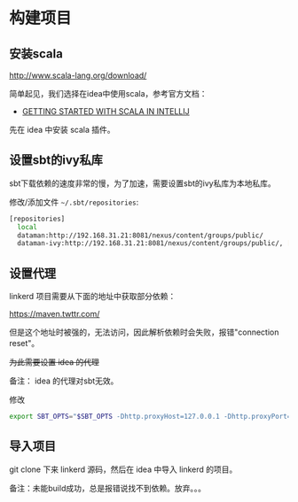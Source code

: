 # 构建项目

## 安装scala

http://www.scala-lang.org/download/

简单起见，我们选择在idea中使用scala，参考官方文档：

- [GETTING STARTED WITH SCALA IN INTELLIJ](http://www.scala-lang.org/documentation/getting-started-intellij-track/getting-started-with-scala-in-intellij.html)

先在 idea 中安装 scala 插件。

## 设置sbt的ivy私库

sbt下载依赖的速度非常的慢，为了加速，需要设置sbt的ivy私库为本地私库。

修改/添加文件 `~/.sbt/repositories`:

```bash
[repositories]
  local
  dataman:http://192.168.31.21:8081/nexus/content/groups/public/
  dataman-ivy:http://192.168.31.21:8081/nexus/content/groups/public/, [organization]/[module]/(scala_[scalaVersion]/)(sbt_[sbtVersion]/)[revision]/[type]s/[artifact](-[classifier]).[ext]
```

## 设置代理

linkerd 项目需要从下面的地址中获取部分依赖：

https://maven.twttr.com/

但是这个地址时被强的，无法访问，因此解析依赖时会失败，报错"connection reset"。

~~为此需要设置 idea 的代理~~

备注： idea 的代理对sbt无效。

修改

```bash
export SBT_OPTS="$SBT_OPTS -Dhttp.proxyHost=127.0.0.1 -Dhttp.proxyPort=8123"
```

## 导入项目

git clone 下来 linkerd 源码，然后在 idea 中导入 linkerd 的项目。

备注：未能build成功，总是报错说找不到依赖。放弃。。。
